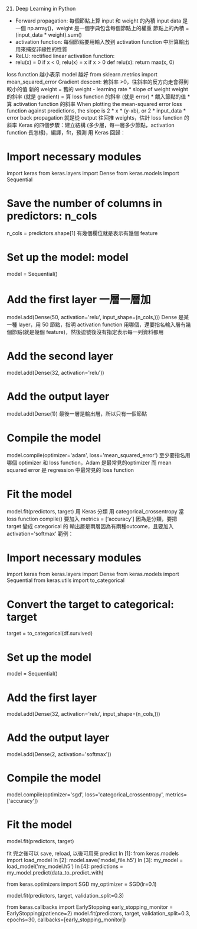 21. Deep Learning in Python

- Forward propagation: 每個節點上算 input 和 weight 的內積
input data 是一個 np.array()，weight 是一個字典包含每個節點上的權重
節點上的內積 = (input_data * weight).sum()
- activation function: 每個節點要用輸入放到 activation function 中計算輸出
用來捕捉非線性的性質
- ReLU: rectified linear activation function:
- relu(x) = 0 if x < 0, relu(x) = x if x > 0
def relu(x):
    return max(x, 0)

loss function 越小表示 model 越好
from sklearn.metrics import mean_squared_error
Gradient descent: 若斜率 >0，往斜率的反方向走會得到較小的值
新的 weight = 舊的 weight - learning rate * slope of weight
weight 的斜率 (就是 gradient) = 算 loss function 的斜率 (就是 error) * 餵入節點的值 *算 activation function 的斜率
When plotting the mean-squared error loss function against predictions, the slope is 2 * x * (y-xb), or 2 * input_data * error
back propagation 就是從 output 往回推 weights，估計 loss function 的斜率
Keras 的四個步驟：建立結構 (多少層，每一層多少節點，activation function 長怎樣)，編譯，fit，預測
用 Keras 回歸：
# Import necessary modules
import keras
from keras.layers import Dense
from keras.models import Sequential

# Save the number of columns in predictors: n_cols
n_cols = predictors.shape[1]  有幾個欄位就是表示有幾個 feature

# Set up the model: model
model = Sequential()

# Add the first layer 一層一層加
model.add(Dense(50, activation='relu', input_shape=(n_cols,))) Dense 是某一種 layer，用 50 節點，指明 activation function 用哪個，還要指名輸入層有幾個節點(就是幾個 feature)，然後逗號後沒有指定表示每一列資料都用

# Add the second layer
model.add(Dense(32, activation='relu'))

# Add the output layer
model.add(Dense(1)) 最後一層是輸出層，所以只有一個節點
# Compile the model
model.compile(optimizer='adam', loss='mean_squared_error') 至少要指名用哪個 optimizer 和 loss function，Adam 是最常見的optimizer 而 mean squared error 是 regression 中最常見的 loss function
# Fit the model
model.fit(predictors, target)
用 Keras 分類
用 categorical_crossentropy 當 loss function
compile() 要加入 metrics = [‘accuracy’]
因為是分類，要把 target 變成 categorical 的
輸出層是兩層因為有兩種outcome，且要加入 activation='softmax'
範例：
# Import necessary modules
import keras
from keras.layers import Dense
from keras.models import Sequential
from keras.utils import to_categorical

# Convert the target to categorical: target
target = to_categorical(df.survived)

# Set up the model
model = Sequential()

# Add the first layer
model.add(Dense(32, activation='relu', input_shape=(n_cols,)))

# Add the output layer
model.add(Dense(2, activation='softmax'))

# Compile the model
model.compile(optimizer='sgd', loss='categorical_crossentropy', metrics=['accuracy'])

# Fit the model
model.fit(predictors, target)

fit 完之後可以 save, reload, 以後可用來 predict
 In [1]: from keras.models import load_model
In [2]: model.save('model_file.h5')
In [3]: my_model = load_model('my_model.h5')
In [4]: predictions = my_model.predict(data_to_predict_with)

from keras.optimizers import SGD
my_optimizer = SGD(lr=0.1)

model.fit(predictors, target, validation_split=0.3)

from keras.callbacks import EarlyStopping
early_stopping_monitor = EarlyStopping(patience=2)
model.fit(predictors, target, validation_split=0.3, epochs=30, callbacks=[early_stopping_monitor])
